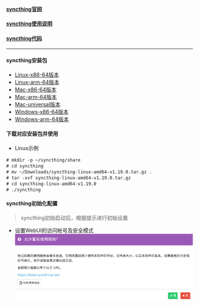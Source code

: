 #### [syncthing官网](https://syncthing.net)
#### [syncthing使用说明](https://docs.syncthing.net/users/index.html)
#### [syncthing代码](https://github.com/syncthing)
----
#### syncthing安装包
* [Linux-x86-64版本](https://github.com/syncthing/syncthing/releases/download/v1.19.0/syncthing-linux-amd64-v1.19.0.tar.gz)
* [Linux-arm-64版本](https://github.com/syncthing/syncthing/releases/download/v1.19.0/syncthing-linux-arm64-v1.19.0.tar.gz)
* [Mac-x86-64版本](https://github.com/syncthing/syncthing/releases/download/v1.19.0/syncthing-macos-amd64-v1.19.0.zip)
* [Mac-arm-64版本](https://github.com/syncthing/syncthing/releases/download/v1.19.0/syncthing-macos-arm64-v1.19.0.zip)
* [Mac-universal版本](https://github.com/syncthing/syncthing/releases/download/v1.19.0/syncthing-macos-universal-v1.19.0.zip)
* [Windows-x86-64版本](https://github.com/syncthing/syncthing/releases/download/v1.19.0/syncthing-windows-amd64-v1.19.0.zip)
* [Windows-arm-64版本](https://github.com/syncthing/syncthing/releases/download/v1.19.0/syncthing-windows-arm64-v1.19.0.zip)

#### 下载对应安装包并使用
* Linux示例
```
# mkdir -p ~/syncthing/share
# cd syncthing
# mv ~/Downloads/syncthing-linux-amd64-v1.19.0.tar.gz .
# tar -xvf syncthing-linux-amd64-v1.19.0.tar.gz
# cd syncthing-linux-amd64-v1.19.0
# ./syncthing
```

#### syncthing初始化配置
> syncthing初始启动后，根据提示进行初始设置
* 设置WebUI的访问帐号及安全模式
![初始设置](asset/syncthing-init-setting-01.png)

